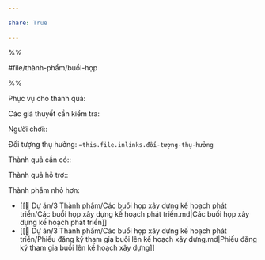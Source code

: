 ---  
share: True  
---  
%%  
#file/thành-phẩm/buổi-họp  
%%  
  
Phục vụ cho thành quả:  
  
Các giả thuyết cần kiểm tra:  
  
Người chơi::   
Đối tượng thụ hưởng: `=this.file.inlinks.đối-tượng-thụ-hưởng`  
  
Thành quả cần có::  
Thành quả hỗ trợ::  
  
Thành phẩm nhỏ hơn:  
- [[📐 Dự án/3 Thành phẩm/Các buổi họp xây dựng kế hoạch phát triển/Các buổi họp xây dựng kế hoạch phát triển.md|Các buổi họp xây dựng kế hoạch phát triển]]  
- [[📐 Dự án/3 Thành phẩm/Các buổi họp xây dựng kế hoạch phát triển/Phiếu đăng ký tham gia buổi lên kế hoạch xây dựng.md|Phiếu đăng ký tham gia buổi lên kế hoạch xây dựng]]  
  
